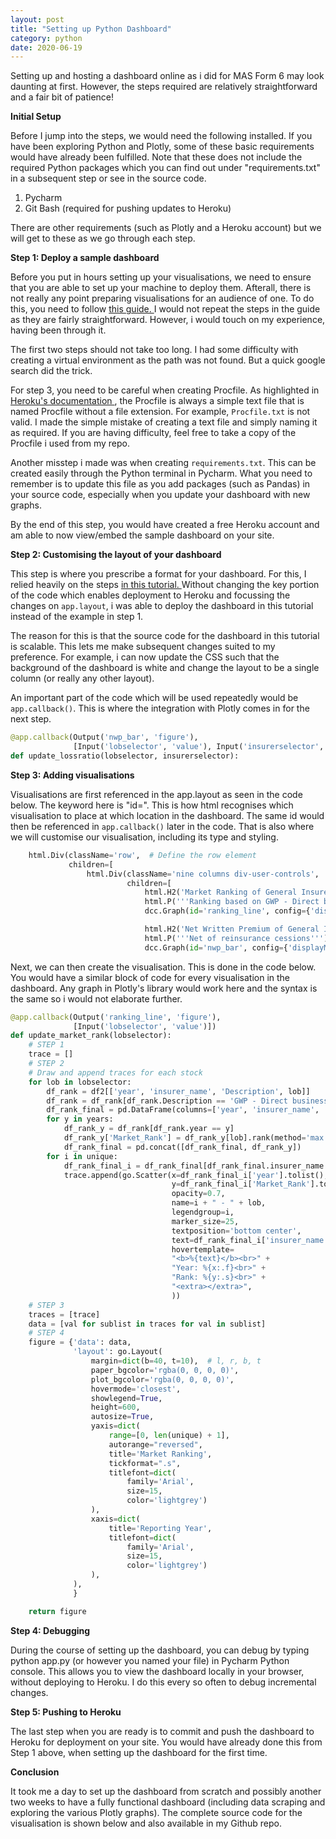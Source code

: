 ```yaml
---
layout: post
title: "Setting up Python Dashboard"
category: python
date: 2020-06-19
---
```


Setting up and hosting a dashboard online as i did for MAS Form 6 may look daunting at first. However, the steps required are relatively straightforward and a fair bit of patience!

<b> Initial Setup </b>
<br>

Before I jump into the steps, we would need the following installed. If you have been exploring Python and Plotly, some of these basic requirements would have already been fulfilled. Note that these does not include the required Python packages which you can find out under "requirements.txt" in a subsequent step or see in the source code.

1. Pycharm
2. Git Bash (required for pushing updates to Heroku)

There are other requirements (such as Plotly and a Heroku account) but we will get to these as we go through each step.

<b> Step 1: Deploy a sample dashboard </b>
<br>

Before you put in hours setting up your visualisations, we need to ensure that you are able to set up your machine to deploy them. Afterall, there is not really any point preparing visualisations for an audience of one. To do this, you need to follow <a href="https://dash.plotly.com/deployment"> this guide. </a> I would not repeat the steps in the guide as they are fairly straightforward. However, i would touch on my experience, having been through it.

The first two steps should not take too long. I had some difficulty with creating a virtual environment as the path was not found. But a quick google search did the trick.

For step 3, you need to be careful when creating Procfile. As highlighted in <a href="https://devcenter.heroku.com/articles/procfile"> Heroku's documentation </a>, the Procfile is always a simple text file that is named Procfile without a file extension. For example, `Procfile.txt` is not valid. I made the simple mistake of creating a text file and simply naming it as required. If you are having difficulty, feel free to take a copy of the Procfile i used from my repo.

Another misstep i made was when creating `requirements.txt`. This can be created easily through the Python terminal in Pycharm. What you need to remember is to update this file as you add packages (such as Pandas) in your source code, especially when you update your dashboard with new graphs.

By the end of this step, you would have created a free Heroku account and am able to now view/embed the sample dashboard on your site.

<b> Step 2: Customising the layout of your dashboard </b>
<br>

This step is where you prescribe a format for your dashboard. For this, I relied heavily on the steps <a href="https://www.statworx.com/at/blog/how-to-build-a-dashboard-in-python-plotly-dash-step-by-step-tutorial/"> in this tutorial. </a> Without changing the key portion of the code which enables deployment to Heroku and focussing the changes on `app.layout`, i was able to deploy the dashboard in this tutorial instead of the example in step 1.

The reason for this is that the source code for the dashboard in this tutorial is scalable. This lets me make subsequent changes suited to my preference. For example, i can now update the CSS such that the background of the dashboard is white and change the layout to be a single column (or really any other layout).

An important part of the code which will be used repeatedly would be `app.callback()`. This is where the integration with Plotly comes in for the next step.

```python
@app.callback(Output('nwp_bar', 'figure'),
              [Input('lobselector', 'value'), Input('insurerselector', 'value')])
def update_lossratio(lobselector, insurerselector):
```

<b> Step 3: Adding visualisations </b>
<br>

Visualisations are first referenced in the app.layout as seen in the code below. The keyword here is "id=". This is how html recognises which visualisation to place at which location in the dashboard. The same id would then be referenced in `app.callback()` later in the code. That is also where we will customise our visualisation, including its type and styling.

```python
    html.Div(className='row',  # Define the row element
             children=[
                 html.Div(className='nine columns div-user-controls',
                          children=[
                              html.H2('Market Ranking of General Insurers in Singapore'),
                              html.P('''Ranking based on GWP - Direct business (SIF only)'''),
                              dcc.Graph(id='ranking_line', config={'displayModeBar': False}),

                              html.H2('Net Written Premium of General Insurers in Singapore'),
                              html.P('''Net of reinsurance cessions'''),
                              dcc.Graph(id='nwp_bar', config={'displayModeBar': False}),
```

Next, we can then create the visualisation. This is done in the code below. You would have a similar block of code for every visualisation in the dashboard. Any graph in Plotly's library would work here and the syntax is the same so i would not elaborate further.

```python
@app.callback(Output('ranking_line', 'figure'),
              [Input('lobselector', 'value')])
def update_market_rank(lobselector):
    # STEP 1
    trace = []
    # STEP 2
    # Draw and append traces for each stock
    for lob in lobselector:
        df_rank = df2[['year', 'insurer_name', 'Description', lob]]
        df_rank = df_rank[df_rank.Description == 'GWP - Direct business']
        df_rank_final = pd.DataFrame(columns=['year', 'insurer_name', 'Description', lob, 'Market_Rank'])
        for y in years:
            df_rank_y = df_rank[df_rank.year == y]
            df_rank_y['Market_Rank'] = df_rank_y[lob].rank(method='max', ascending=False)
            df_rank_final = pd.concat([df_rank_final, df_rank_y])
        for i in unique:
            df_rank_final_i = df_rank_final[df_rank_final.insurer_name == i]
            trace.append(go.Scatter(x=df_rank_final_i['year'].tolist(),
                                    y=df_rank_final_i['Market_Rank'].tolist(),
                                    opacity=0.7,
                                    name=i + " - " + lob,
                                    legendgroup=i,
                                    marker_size=25,
                                    textposition='bottom center',
                                    text=df_rank_final_i['insurer_name'] + " - " + lob,
                                    hovertemplate=
                                    "<b>%{text}</b><br>" +
                                    "Year: %{x:.f}<br>" +
                                    "Rank: %{y:.s}<br>" +
                                    "<extra></extra>",
                                    ))
    # STEP 3
    traces = [trace]
    data = [val for sublist in traces for val in sublist]
    # STEP 4
    figure = {'data': data,
              'layout': go.Layout(
                  margin=dict(b=40, t=10),  # l, r, b, t
                  paper_bgcolor='rgba(0, 0, 0, 0)',
                  plot_bgcolor='rgba(0, 0, 0, 0)',
                  hovermode='closest',
                  showlegend=True,
                  height=600,
                  autosize=True,
                  yaxis=dict(
                      range=[0, len(unique) + 1],
                      autorange="reversed",
                      title='Market Ranking',
                      tickformat=".s",
                      titlefont=dict(
                          family='Arial',
                          size=15,
                          color='lightgrey')
                  ),
                  xaxis=dict(
                      title='Reporting Year',
                      titlefont=dict(
                          family='Arial',
                          size=15,
                          color='lightgrey')
                  ),
              ),
              }

    return figure
```

<b> Step 4: Debugging </b>
<br>

During the course of setting up the dashboard, you can debug by typing python app.py (or however you named your file) in Pycharm Python console. This allows you to view the dashboard locally in your browser, without deploying to Heroku. I do this every so often to debug incremental changes.

<b> Step 5: Pushing to Heroku </b>
<br>

The last step when you are ready is to commit and push the dashboard to Heroku for deployment on your site. You would have already done this from Step 1 above, when setting up the dashboard for the first time.

<b> Conclusion </b>
<br>

It took me a day to set up the dashboard from scratch and possibly another two weeks to have a fully functional dashboard (including data scraping and exploring the various Plotly graphs). The complete source code for the visualisation is shown below and also available in my Github repo.

<script src="https://gist.github.com/cchanzl/d182756bf8ba8baf554aff34f082c5a6.js"></script>



